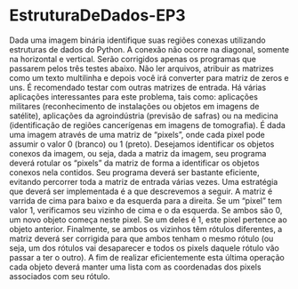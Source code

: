 # EstruturaDeDados-EP3
Dada uma imagem binária identifique suas regiões conexas utilizando estruturas de dados do Python. A conexão não ocorre na diagonal, somente na horizontal e vertical. Serão corrigidos apenas os programas que passarem pelos três testes abaixo. Não ler arquivos, atribuir as matrizes como um texto multilinha e depois você irá converter para matriz de zeros e uns. É recomendado testar com outras matrizes de entrada.
Há várias aplicações interessantes para este problema, tais como: aplicações militares (reconhecimento de instalações ou objetos em imagens de satélite), aplicações da agroindústria (previsão de safras) ou na medicina (identificação de regiões cancerígenas em imagens de tomografia). É dada uma imagem através de uma matriz de “pixels”, onde cada pixel pode assumir o valor 0 (branco) ou 1 (preto). Desejamos identificar os objetos conexos da imagem, ou seja, dada a matriz da imagem, seu programa deverá rotular os “pixels” da matriz de forma a identificar os objetos conexos nela contidos. Seu programa deverá ser bastante eficiente, evitando percorrer toda a matriz de entrada várias vezes. Uma estratégia que deverá ser implementada é a que descrevemos a seguir. A matriz é varrida de cima para baixo e da esquerda para a direita. Se um “pixel” tem valor 1, verificamos seu vizinho de cima e o da esquerda. Se ambos são 0, um novo objeto começa neste pixel. Se um deles é 1, este pixel pertence ao objeto anterior. Finalmente, se ambos os vizinhos têm rótulos diferentes, a matriz deverá ser corrigida para que ambos tenham o mesmo rótulo (ou seja, um dos rótulos vai desaparecer e todos os pixels daquele rótulo vão passar a ter o outro). A fim de realizar eficientemente esta última operação cada objeto deverá manter uma lista com as coordenadas dos pixels associados com seu rótulo.
